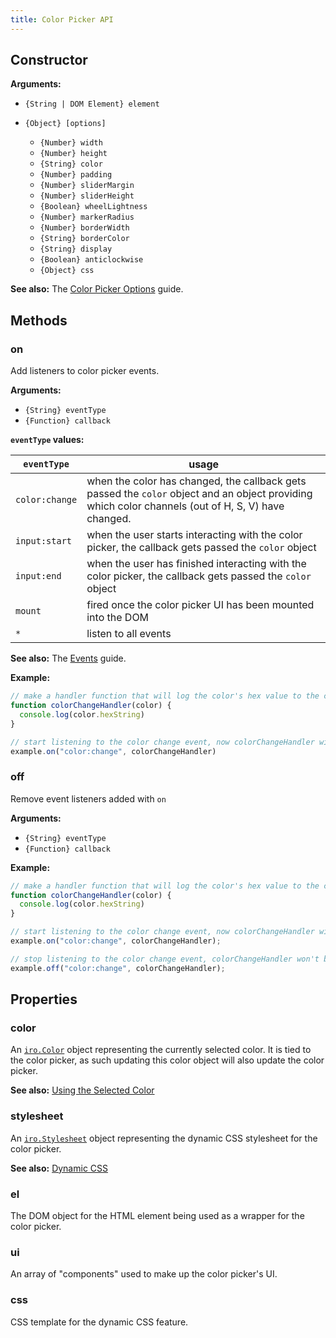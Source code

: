 ```yaml
---
title: Color Picker API
---
```


## Constructor

**Arguments:**

* `{String | DOM Element} element`

* `{Object} [options]`

  * `{Number} width`
  * `{Number} height`
  * `{String} color`
  * `{Number} padding`
  * `{Number} sliderMargin`
  * `{Number} sliderHeight`
  * `{Boolean} wheelLightness`
  * `{Number} markerRadius`
  * `{Number} borderWidth`
  * `{String} borderColor`
  * `{String} display`
  * `{Boolean} anticlockwise`
  * `{Object} css`

**See also:** The [Color Picker Options](/guide.html#Color-Picker-Options) guide.

## Methods

### on

Add listeners to color picker events.

**Arguments:**

* `{String} eventType`
* `{Function} callback`

**`eventType` values:**

| `eventType`    | usage |
|----------------|-------|
| `color:change` | when the color has changed, the callback gets passed the `color` object and an object providing which color channels (out of H, S, V) have changed. |
| `input:start` | when the user starts interacting with the color picker, the callback gets passed the `color` object |
| `input:end` | when the user has finished interacting with the color picker, the callback gets passed the `color` object |
| `mount` | fired once the color picker UI has been mounted into the DOM |
| `*` | listen to all events |

**See also:** The [Events](/guide.html#Events) guide.

**Example:**

```js
// make a handler function that will log the color's hex value to the console
function colorChangeHandler(color) {
  console.log(color.hexString)
}

// start listening to the color change event, now colorChangeHandler will be called whenever the color changes
example.on("color:change", colorChangeHandler)
```

### off

Remove event listeners added with `on`

**Arguments:**

* `{String} eventType`
* `{Function} callback`

**Example:**

```js
// make a handler function that will log the color's hex value to the console
function colorChangeHandler(color) {
  console.log(color.hexString)
}

// start listening to the color change event, now colorChangeHandler will be called whenever the color changes
example.on("color:change", colorChangeHandler);

// stop listening to the color change event, colorChangeHandler won't be called ehen the color changes
example.off("color:change", colorChangeHandler);
```

## Properties

### color

An [`iro.Color`](/colorPicker_api.html) object representing the currently selected color. It is tied to the color picker, as such updating this color object will also update the color picker.

**See also:** [Using the Selected Color](/guide.html#Using-the-Selected-Color)

### stylesheet

An [`iro.Stylesheet`](/stylesheet_api.html) object representing the dynamic CSS stylesheet for the color picker.

**See also:** [Dynamic CSS](/guide.html#Dynamic-CSS)

### el

The DOM object for the HTML element being used as a wrapper for the color picker.

### ui

An array of "components" used to make up the color picker's UI.

### css

CSS template for the dynamic CSS feature.
